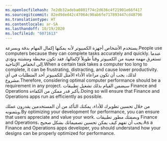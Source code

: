 ```yaml
---
ms.openlocfilehash: 7e2db32adeba0801f74c2d636c4f21901e66f417
ms.sourcegitcommit: 82ed9ded42c47064c90ab6fe717893447cd48796
ms.translationtype: HT
ms.contentlocale: ar-SA
ms.lasthandoff: 10/19/2020
ms.locfileid: "6071613"
---
```

<span data-ttu-id="4d985-101">يستخدم الأشخاص أجهزة الكمبيوتر لأنه يمكنها إكمال المهام بدقة وبسرعة.</span><span class="sxs-lookup"><span data-stu-id="4d985-101">People use computers because they can complete tasks accurately and quickly.</span></span> <span data-ttu-id="4d985-102">عندما تستغرق مهمة معينة من الكمبيوتر وقتاً طويلاً لإكمالها، فقد تكون محبطة ومشتتة وتؤدي إلى انخفاض الإنتاجية.</span><span class="sxs-lookup"><span data-stu-id="4d985-102">When a certain task takes a computer too long to complete, it can be frustrating, distracting, and cause lower productivity.</span></span> <span data-ttu-id="4d985-103">لذلك، يجب أن تكون مراعاة الأداء الأمثل للكمبيوتر أحد المتطلبات في أي مشروع.</span><span class="sxs-lookup"><span data-stu-id="4d985-103">Therefore, considering optimal computer performance should be a requirement in any project.</span></span> <span data-ttu-id="4d985-104">سيضمن القيام بذلك تشغيل تطبيقات Finance and Operations بأكبر قدر ممكن من الكفاءة.</span><span class="sxs-lookup"><span data-stu-id="4d985-104">Doing so will ensure that Finance and Operations apps run as efficiently as possible.</span></span>
 
<span data-ttu-id="4d985-105">من خلال تحسين تطويرك للأداء، يمكنك التأكد من أن المستخدمين يقدرون عملك ويثمنونه.</span><span class="sxs-lookup"><span data-stu-id="4d985-105">By optimizing your development for performance, you can ensure that users appreciate and value your work.</span></span> <span data-ttu-id="4d985-106">وبصفتك مطور تطبيقات Finance and Operations، يجب أن تفهم كيف يمكن تحسين تصميماتك بشكل صحيح.</span><span class="sxs-lookup"><span data-stu-id="4d985-106">As a Finance and Operations apps developer, you should understand how your designs can be properly optimized for performance.</span></span> 
